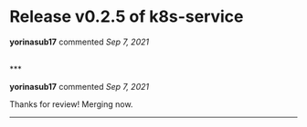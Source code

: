 # Release v0.2.5 of k8s-service

**yorinasub17** commented *Sep 7, 2021*


<br />
***


**yorinasub17** commented *Sep 7, 2021*

Thanks for review! Merging now.
***

